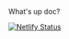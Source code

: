 What's up doc?

[![Netlify Status](https://api.netlify.com/api/v1/badges/58a1e95d-1524-42fc-b605-4351419a6c85/deploy-status)](https://app.netlify.com/sites/fervent-benz-0e9c56/deploys)
